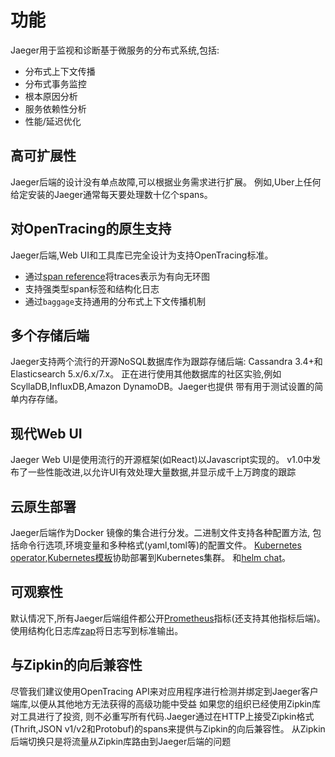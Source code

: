 # 功能

Jaeger用于监视和诊断基于微服务的分布式系统,包括:

* 分布式上下文传播
* 分布式事务监控
* 根本原因分析
* 服务依赖性分析
* 性能/延迟优化

## 高可扩展性

Jaeger后端的设计没有单点故障,可以根据业务需求进行扩展。 例如,Uber上任何给定安装的Jaeger通常每天要处理数十亿个spans。

## 对OpenTracing的原生支持

Jaeger后端,Web UI和工具库已完全设计为支持OpenTracing标准。

* 通过[span reference](https://github.com/opentracing/specification/blob/master/specification.md#references-between-spans)将traces表示为有向无环图
* 支持强类型span标签和结构化日志
* 通过`baggage`支持通用的分布式上下文传播机制

## 多个存储后端

Jaeger支持两个流行的开源NoSQL数据库作为跟踪存储后端: Cassandra 3.4+和Elasticsearch 5.x/6.x/7.x。 正在进行使用其他数据库的社区实验,例如ScyllaDB,InfluxDB,Amazon DynamoDB。Jaeger也提供 带有用于测试设置的简单内存存储。

## 现代Web UI

Jaeger Web UI是使用流行的开源框架\(如React\)以Javascript实现的。 v1.0中发布了一些性能改进,以允许UI有效处理大量数据,并显示成千上万跨度的跟踪

## 云原生部署

Jaeger后端作为Docker 镜像的集合进行分发。二进制文件支持各种配置方法, 包括命令行选项,环境变量和多种格式\(yaml,toml等\)的配置文件。 [Kubernetes operator](https://github.com/jaegertracing/jaeger-operator),[Kubernetes模板](https://github.com/jaegertracing/jaeger-kubernetes)协助部署到Kubernetes集群。 和[helm chat](https://github.com/kubernetes/charts/tree/master/incubator/jaeger)。

## 可观察性

默认情况下,所有Jaeger后端组件都公开[Prometheus](https://prometheus.io/)指标\(还支持其他指标后端\)。 使用结构化日志库[zap](https://github.com/uber-go/zap)将日志写到标准输出。

## 与Zipkin的向后兼容性

尽管我们建议使用OpenTracing API来对应用程序进行检测并绑定到Jaeger客户端库,以便从其他地方无法获得的高级功能中受益 如果您的组织已经使用Zipkin库对工具进行了投资, 则不必重写所有代码.Jaeger通过在HTTP上接受Zipkin格式\(Thrift,JSON v1/v2和Protobuf\)的spans来提供与Zipkin的向后兼容性。 从Zipkin后端切换只是将流量从Zipkin库路由到Jaeger后端的问题

